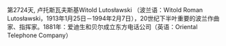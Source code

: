 第2724天, 卢托斯瓦夫斯基Witold Lutosławski （波兰语：Witold Roman Lutosławski，1913年1月25日－1994年2月7日），20世纪下半叶重要的波兰作曲家、指挥家。1881年：爱迪生和贝尔成立东方电话公司（英语：Oriental Telephone Company）